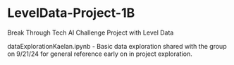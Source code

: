 # LevelData-Project-1B
Break Through Tech AI Challenge Project with Level Data


dataExplorationKaelan.ipynb - Basic data exploration shared with the group on 9/21/24 for general reference early on in project exploration.
